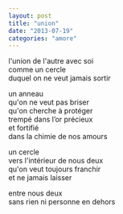 ```yaml
---
layout: post
title: "union"
date: "2013-07-19"
categories: "amore"
---
```


l'union de l'autre avec soi  
comme un cercle  
duquel on ne veut jamais sortir  

un anneau  
qu'on ne veut pas briser  
qu'on cherche à protéger  
trempé dans l’or précieux  
et fortifié  
dans la chimie de nos amours  

un cercle  
vers l'intérieur de nous deux  
qu'on veut toujours franchir  
et ne jamais laisser  

entre nous deux  
sans rien ni personne en dehors  
